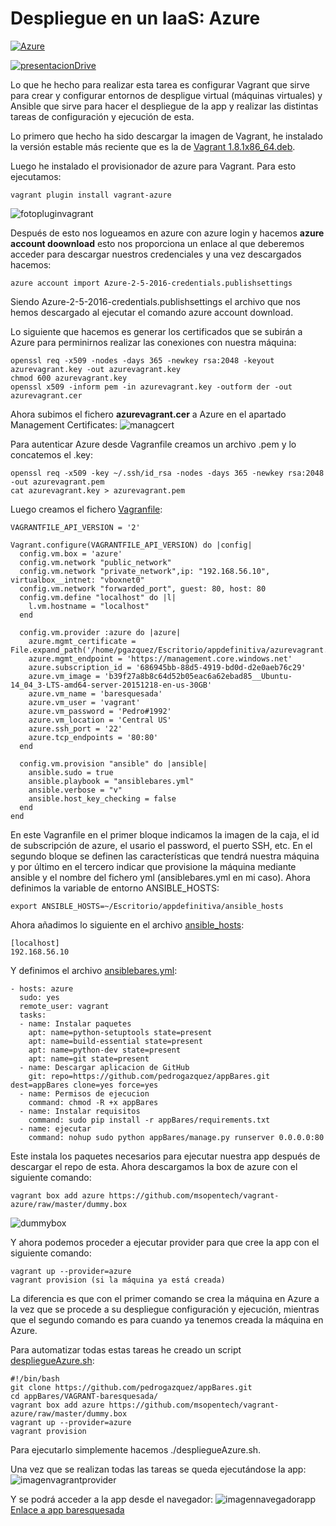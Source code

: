 # Despliegue en un IaaS: Azure

[![Azure](http://azuredeploy.net/deploybutton.png)](http://baresquesada.cloudapp.net/rango/) 

[![presentacionDrive](http://i1042.photobucket.com/albums/b422/Pedro_Gazquez_Navarrete/rsz_presentaciones-de-google_zpsy1appnb5.png)](https://drive.google.com/open?id=1DVSnMu__rG9KGR-q_V1Uhn9PiZZBFtWmHxzygyiZpU8)

Lo que he hecho para realizar esta tarea es configurar Vagrant que sirve para crear y configurar entornos de despligue virtual (máquinas virtuales) y Ansible que sirve para hacer el despliegue de la app y realizar las distintas tareas de configuración y ejecución de esta.

Lo primero que hecho ha sido descargar la imagen de Vagrant, he instalado la versión estable más reciente que es la de [Vagrant 1.8.1x86_64.deb](https://releases.hashicorp.com/vagrant/1.8.1/).

Luego he instalado el provisionador de azure para Vagrant. Para esto ejecutamos:

```
vagrant plugin install vagrant-azure
```
![fotopluginvagrant](http://i1042.photobucket.com/albums/b422/Pedro_Gazquez_Navarrete/Captura%20de%20pantalla%20de%202016-02-07%20220453_zpsggqexnuv.png)

Después de esto nos logueamos en azure con azure login y hacemos **azure account doownload**  esto nos proporciona un enlace al que deberemos acceder para descargar nuestros credenciales y una vez descargados hacemos:
```
azure account import Azure-2-5-2016-credentials.publishsettings
```
Siendo Azure-2-5-2016-credentials.publishsettings el archivo que nos hemos descargado al ejecutar el comando azure account download.

Lo siguiente que hacemos es generar los certificados que se subirán a Azure para perminirnos realizar las conexiones con nuestra máquina:

```
openssl req -x509 -nodes -days 365 -newkey rsa:2048 -keyout azurevagrant.key -out azurevagrant.key
chmod 600 azurevagrant.key
openssl x509 -inform pem -in azurevagrant.key -outform der -out azurevagrant.cer
```

Ahora subimos el fichero **azurevagrant.cer** a Azure en el apartado Management Certificates:
![managcert](http://i1042.photobucket.com/albums/b422/Pedro_Gazquez_Navarrete/Captura%20de%20pantalla%20de%202016-02-05%20164823_zpskywjh3fa.png)

Para autenticar Azure desde Vagranfile creamos un archivo .pem y lo concatemos el .key:
```
openssl req -x509 -key ~/.ssh/id_rsa -nodes -days 365 -newkey rsa:2048 -out azurevagrant.pem
cat azurevagrant.key > azurevagrant.pem
```
Luego creamos el fichero [Vagranfile](https://github.com/pedrogazquez/appBares/blob/master/VAGRANT-baresquesada/Vagrantfile):
```
VAGRANTFILE_API_VERSION = '2'

Vagrant.configure(VAGRANTFILE_API_VERSION) do |config|
  config.vm.box = 'azure'
  config.vm.network "public_network"
  config.vm.network "private_network",ip: "192.168.56.10", virtualbox__intnet: "vboxnet0"
  config.vm.network "forwarded_port", guest: 80, host: 80
  config.vm.define "localhost" do |l|
    l.vm.hostname = "localhost"
  end

  config.vm.provider :azure do |azure|
    azure.mgmt_certificate = File.expand_path('/home/pgazquez/Escritorio/appdefinitiva/azurevagrant.pem')
    azure.mgmt_endpoint = 'https://management.core.windows.net'
    azure.subscription_id = '686945bb-88d5-4919-bd0d-d2e0aeb76c29'
    azure.vm_image = 'b39f27a8b8c64d52b05eac6a62ebad85__Ubuntu-14_04_3-LTS-amd64-server-20151218-en-us-30GB'
    azure.vm_name = 'baresquesada'
    azure.vm_user = 'vagrant'
    azure.vm_password = 'Pedro#1992'
    azure.vm_location = 'Central US' 
    azure.ssh_port = '22'
    azure.tcp_endpoints = '80:80'
  end

  config.vm.provision "ansible" do |ansible|
    ansible.sudo = true
    ansible.playbook = "ansiblebares.yml"
    ansible.verbose = "v"
    ansible.host_key_checking = false 
  end
end
```
En este Vagranfile en el primer bloque indicamos la imagen de la caja, el id de subscripción de azure, el usario el password, el puerto SSH, etc. En el segundo bloque se definen las características que tendrá nuestra máquina y por último en el tercero indicar que provisione la máquina mediante ansible y el nombre del fichero yml (ansiblebares.yml en mi caso).
Ahora definimos la variable de entorno ANSIBLE_HOSTS:
```
export ANSIBLE_HOSTS=~/Escritorio/appdefinitiva/ansible_hosts
```
Ahora añadimos lo siguiente en el archivo [ansible_hosts](https://github.com/pedrogazquez/appBares/blob/master/VAGRANT-baresquesada/ansible_hosts):
```
[localhost]
192.168.56.10
```
Y definimos el archivo [ansiblebares.yml](https://github.com/pedrogazquez/appBares/blob/master/VAGRANT-baresquesada/ansiblebares.yml):
```
- hosts: azure
  sudo: yes
  remote_user: vagrant
  tasks:
  - name: Instalar paquetes 
    apt: name=python-setuptools state=present
    apt: name=build-essential state=present
    apt: name=python-dev state=present
    apt: name=git state=present
  - name: Descargar aplicacion de GitHub
    git: repo=https://github.com/pedrogazquez/appBares.git dest=appBares clone=yes force=yes
  - name: Permisos de ejecucion
    command: chmod -R +x appBares
  - name: Instalar requisitos
    command: sudo pip install -r appBares/requirements.txt
  - name: ejecutar
    command: nohup sudo python appBares/manage.py runserver 0.0.0.0:80
```

Este instala los paquetes necesarios para ejecutar nuestra app después de descargar el repo de esta.
Ahora descargamos la box de azure con el siguiente comando:
```
vagrant box add azure https://github.com/msopentech/vagrant-azure/raw/master/dummy.box

```
![dummybox](http://i1042.photobucket.com/albums/b422/Pedro_Gazquez_Navarrete/Captura%20de%20pantalla%20de%202016-02-05%20165928_zps2kqtfjqy.png)

Y ahora podemos proceder a ejecutar provider para que cree la app con el siguiente comando:
```
vagrant up --provider=azure
vagrant provision (si la máquina ya está creada)
```
La diferencia es que con el primer comando se crea la máquina en Azure a la vez que se procede a su despliegue configuración y ejecución, mientras que el segundo comando es para cuando ya tenemos creada la máquina en Azure.

Para automatizar todas estas tareas he creado un script [despliegueAzure.sh](https://github.com/pedrogazquez/appBares/blob/master/VAGRANT-baresquesada/despliegueAzure.sh):

```
#!/bin/bash
git clone https://github.com/pedrogazquez/appBares.git
cd appBares/VAGRANT-baresquesada/
vagrant box add azure https://github.com/msopentech/vagrant-azure/raw/master/dummy.box
vagrant up --provider=azure
vagrant provision 
```
Para ejecutarlo simplemente hacemos ./despliegueAzure.sh.

Una vez que se realizan todas las tareas se queda ejecutándose la app:
![imagenvagrantprovider](http://i1042.photobucket.com/albums/b422/Pedro_Gazquez_Navarrete/Captura%20de%20pantalla%20de%202016-02-07%20230451_zps7ahmhy7f.png)

Y se podrá acceder a la app desde el navegador:
![imagennavegadorapp](http://i1042.photobucket.com/albums/b422/Pedro_Gazquez_Navarrete/Captura%20de%20pantalla%20de%202016-02-07%20231852_zpse9c2gii4.png)
[Enlace a app baresquesada](http://baresquesada.cloudapp.net/rango/)

